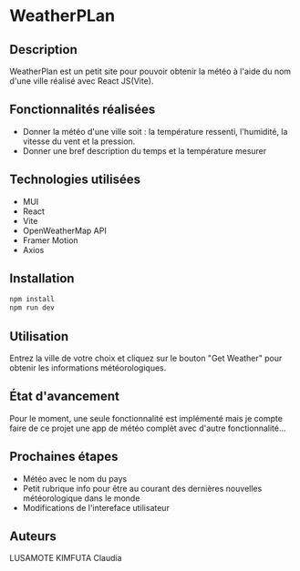 # WeatherPLan

## Description

WeatherPlan est un petit site pour pouvoir obtenir la météo à l'aide du nom d'une ville réalisé avec React JS(Vite).

## Fonctionnalités réalisées

- Donner la météo d'une ville soit : la température ressenti, l'humidité, la vitesse du vent et la pression.
- Donner une bref description du temps et la température mesurer

## Technologies utilisées

-   MUI
-   React
-   Vite
-   OpenWeatherMap API
-   Framer Motion
-   Axios

## Installation

```bash
npm install
npm run dev
```

## Utilisation

Entrez la ville de votre choix et cliquez sur le bouton "Get Weather" pour obtenir les informations météorologiques.

## État d'avancement

Pour le moment, une seule fonctionnalité est implémenté mais je compte faire de ce projet une app de météo complèt avec d'autre fonctionnalité...

## Prochaines étapes

-   Météo avec le nom du pays
-   Petit rubrique info pour être au courant des dernières nouvelles météorologique dans le monde
-   Modifications de l'intereface utilisateur

## Auteurs

LUSAMOTE KIMFUTA Claudia
